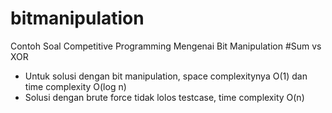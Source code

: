 # bitmanipulation
Contoh Soal Competitive Programming Mengenai Bit Manipulation
#Sum vs XOR
* Untuk solusi dengan bit manipulation, space complexitynya O(1) dan time complexity O(log n)
* Solusi dengan brute force tidak lolos testcase, time complexity O(n)

